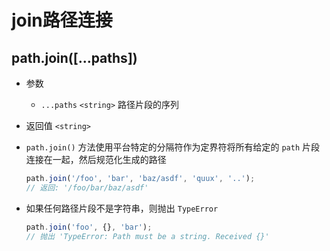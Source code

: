 # join路径连接

## path.join([...paths])

+ 参数

  + `...paths` `<string>` 路径片段的序列

+ 返回值 `<string>`

+ `path.join()` 方法使用平台特定的分隔符作为定界符将所有给定的 `path` 片段连接在一起，然后规范化生成的路径

  ```js
  path.join('/foo', 'bar', 'baz/asdf', 'quux', '..');
  // 返回: '/foo/bar/baz/asdf'
  ```

+ 如果任何路径片段不是字符串，则抛出 `TypeError`

  ```js
  path.join('foo', {}, 'bar');
  // 抛出 'TypeError: Path must be a string. Received {}'
  ```
